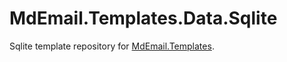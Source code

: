 # MdEmail.Templates.Data.Sqlite

Sqlite template repository for [MdEmail.Templates](https://www.nuget.org/packages/MdEmail.Templates).